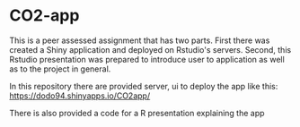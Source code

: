 # CO2-app

This is a peer assessed assignment that has two parts. First there was created a Shiny application and deployed on Rstudio's servers. Second, this Rstudio presentation was prepared to introduce user to application as well as to the project in general.

In this repository there are provided server, ui to deploy the app like this: https://dodo94.shinyapps.io/CO2app/

There is also provided a code for a R presentation explaining the app
